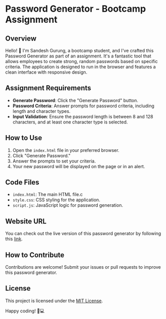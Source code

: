 # Password Generator - Bootcamp Assignment

## Overview

Hello! 👋 I'm Sandesh Gurung, a bootcamp student, and I've crafted this Password Generator as part of an assignment. It's a fantastic tool that allows employees to create strong, random passwords based on specific criteria. The application is designed to run in the browser and features a clean interface with responsive design.

## Assignment Requirements

- **Generate Password**: Click the "Generate Password" button.
- **Password Criteria**: Answer prompts for password criteria, including length and character types.
- **Input Validation**: Ensure the password length is between 8 and 128 characters, and at least one character type is selected.

## How to Use

1. Open the `index.html` file in your preferred browser.
2. Click "Generate Password."
3. Answer the prompts to set your criteria.
4. Your new password will be displayed on the page or in an alert.

## Code Files

- `index.html`: The main HTML file.c
- `style.css`: CSS styling for the application.
- `script.js`: JavaScript logic for password generation.

## Website URL

You can check out the live version of this password generator by following this [link](<your-website-url>).

## How to Contribute

Contributions are welcome! Submit your issues or pull requests to improve this password generator.

## License

This project is licensed under the [MIT License](LICENSE).

Happy coding! 🔐💻

